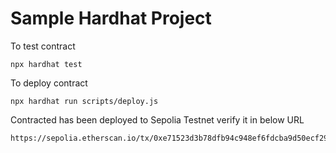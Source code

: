 # Sample Hardhat Project

To test contract
```shell
npx hardhat test
```
To deploy contract
```shell
npx hardhat run scripts/deploy.js
```
Contracted has been deployed to Sepolia Testnet
verify it in below URL
```shell
https://sepolia.etherscan.io/tx/0xe71523d3b78dfb94c948ef6fdcba9d50ecf2975a1106f31c0c27a3d7de50837f
```